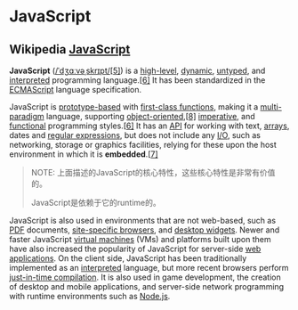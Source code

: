 # JavaScript



## Wikipedia [JavaScript](https://infogalactic.com/info/JavaScript)

**JavaScript** ([/ˈdʒɑːvəˌskrɪpt/](https://infogalactic.com/info/Help:IPA_for_English)[[5\]](https://infogalactic.com/info/JavaScript#cite_note-5)) is a [high-level](https://infogalactic.com/info/High-level_programming_language), [dynamic](https://infogalactic.com/info/Dynamic_programming_language), [untyped](https://infogalactic.com/info/Programming_language#Type_system), and [interpreted](https://infogalactic.com/info/Interpreted_language) programming language.[[6\]](https://infogalactic.com/info/JavaScript#cite_note-FOOTNOTEFlanagan20111-6) It has been standardized in the [ECMAScript](https://infogalactic.com/info/ECMAScript) language specification.

JavaScript is [prototype-based](https://infogalactic.com/info/Prototype-based_programming) with [first-class functions](https://infogalactic.com/info/First-class_function), making it a [multi-paradigm](https://infogalactic.com/info/Multi-paradigm) language, supporting [object-oriented](https://infogalactic.com/info/Object-oriented_programming),[[8\]](https://infogalactic.com/info/JavaScript#cite_note-ECMA-262-8) [imperative](https://infogalactic.com/info/Imperative_programming), and [functional](https://infogalactic.com/info/Functional_programming) programming styles.[[6\]](https://infogalactic.com/info/JavaScript#cite_note-FOOTNOTEFlanagan20111-6) It has an [API](https://infogalactic.com/info/Application_programming_interface) for working with text, [arrays](https://infogalactic.com/info/Array_data_type), dates and [regular expressions](https://infogalactic.com/info/Regular_expression), but does not include any [I/O](https://infogalactic.com/info/Input/output), such as networking, storage or graphics facilities, relying for these upon the host environment in which it is **embedded**.[[7\]](https://infogalactic.com/info/JavaScript#cite_note-FOOTNOTEFlanagan20112-7)

> NOTE: 上面描述的JavaScript的核心特性，这些核心特性是非常有价值的。
>
> JavaScript是依赖于它的runtime的。

JavaScript is also used in environments that are not web-based, such as [PDF](https://infogalactic.com/info/Portable_Document_Format) documents, [site-specific browsers](https://infogalactic.com/info/Site-specific_browser), and [desktop widgets](https://infogalactic.com/info/Desktop_widget). Newer and faster JavaScript [virtual machines](https://infogalactic.com/info/Virtual_machine) (VMs) and platforms built upon them have also increased the popularity of JavaScript for server-side [web applications](https://infogalactic.com/info/Web_application). On the client side, JavaScript has been traditionally implemented as an [interpreted](https://infogalactic.com/info/Interpreter_(computing)) language, but more recent browsers perform [just-in-time compilation](https://infogalactic.com/info/Just-in-time_compilation). It is also used in game development, the creation of desktop and mobile applications, and server-side network programming with runtime environments such as [Node.js](https://infogalactic.com/info/Node.js).